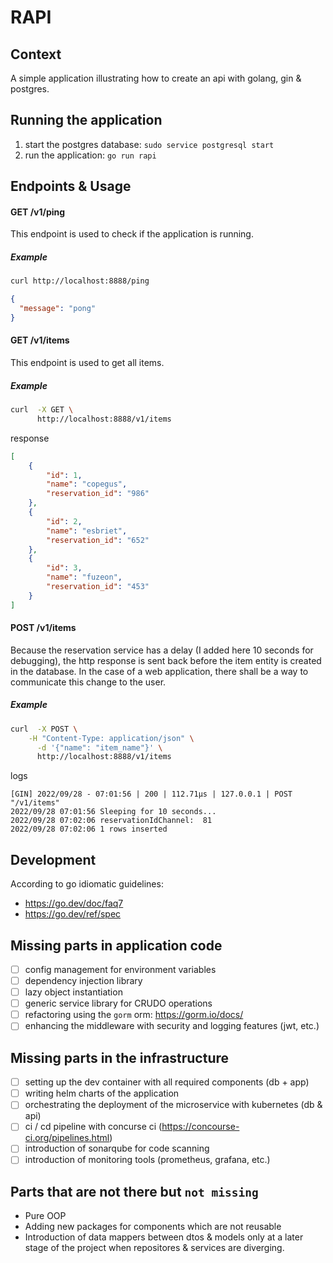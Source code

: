 # RAPI

## Context
A simple application illustrating how to create an api with golang, gin & postgres.

## Running the application
1. start the postgres database: `sudo service postgresql start`
2. run the application: `go run rapi`

## Endpoints & Usage

#### GET /v1/ping

This endpoint is used to check if the application is running.

##### Example

```bash
curl http://localhost:8888/ping
```

```json
{
  "message": "pong"
}
```

#### GET /v1/items

This endpoint is used to get all items.

##### Example
```bash
curl  -X GET \
      http://localhost:8888/v1/items
```
response
```json
[
    {
        "id": 1,
        "name": "copegus",
        "reservation_id": "986"
    },
    {
        "id": 2,
        "name": "esbriet",
        "reservation_id": "652"
    },
    {
        "id": 3,
        "name": "fuzeon",
        "reservation_id": "453"
    }
]
```

#### POST /v1/items

Because the reservation service has a delay (I added here 10 seconds for debugging), the http response is sent back before the item entity is created in the database. In the case of a web application, there shall be a way to communicate this change to the user.

##### Example
```bash
curl  -X POST \
	-H "Content-Type: application/json" \
      -d '{"name": "item_name"}' \
      http://localhost:8888/v1/items
```
logs

```
[GIN] 2022/09/28 - 07:01:56 | 200 | 112.71µs | 127.0.0.1 | POST "/v1/items"
2022/09/28 07:01:56 Sleeping for 10 seconds... 
2022/09/28 07:02:06 reservationIdChannel:  81
2022/09/28 07:02:06 1 rows inserted
```

## Development
According to go idiomatic guidelines:
- https://go.dev/doc/faq7
- https://go.dev/ref/spec


## Missing parts in application code
- [ ] config management for environment variables
- [ ] dependency injection library
- [ ] lazy object instantiation
- [ ] generic service library for CRUDO operations
- [ ] refactoring using the `gorm` orm: https://gorm.io/docs/
- [ ] enhancing the middleware with security and logging features (jwt, etc.)

## Missing parts in the infrastructure
- [ ] setting up the dev container with all required components (db + app)
- [ ] writing helm charts of the application
- [ ] orchestrating the deployment of the microservice with kubernetes (db & api)
- [ ] ci / cd pipeline with concurse ci (https://concourse-ci.org/pipelines.html)
- [ ] introduction of sonarqube for code scanning
- [ ] introduction of monitoring tools (prometheus, grafana, etc.)

## Parts that are not there but `not missing`
- Pure OOP
- Adding new packages for components which are not reusable
- Introduction of data mappers between dtos & models only at a later stage of the project when repositores & services are diverging.
